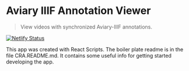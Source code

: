 # Aviary IIIF Annotation Viewer

> View videos with synchronized Aviary-IIIF annotations.

[![Netlify Status](https://api.netlify.com/api/v1/badges/4845712c-2f9b-4fa7-9b49-bcf702d92e4d/deploy-status)](https://app.netlify.com/sites/annotation-viewer/deploys)

This app was created with React Scripts. The boiler plate readme is in the file CRA.README.md. It contains some useful info for getting started developing the app.

